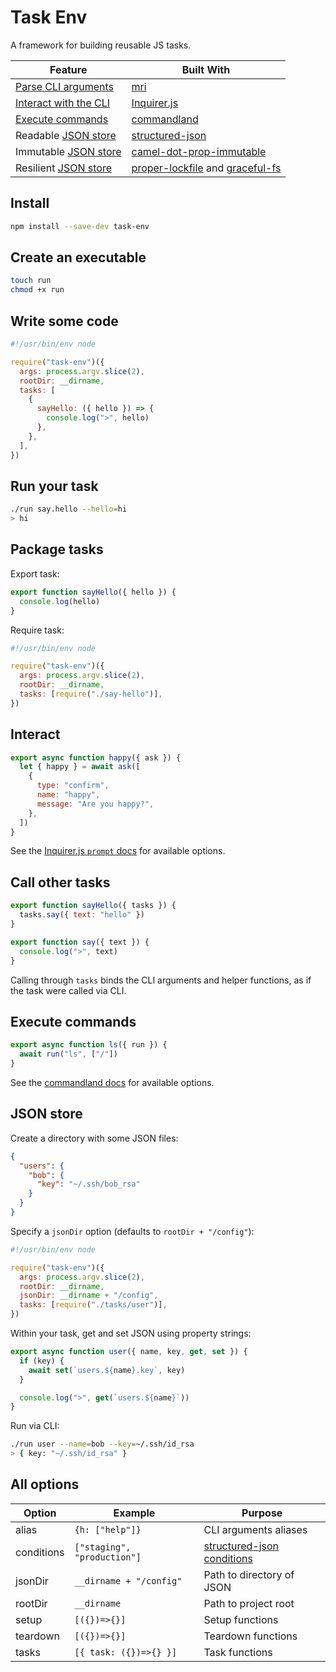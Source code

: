 # Task Env

A framework for building reusable JS tasks.

| Feature                                 | Built With                                                                                                                                        |
| --------------------------------------- | ------------------------------------------------------------------------------------------------------------------------------------------------- |
| [Parse CLI arguments](#write-some-code) | [mri](https://github.com/lukeed/mri#readme)                                                                                                       |
| [Interact with the CLI](#interact)      | [Inquirer.js](https://github.com/SBoudrias/Inquirer.js#readme)                                                                                    |
| [Execute commands](#execute-commands)   | [commandland](https://github.com/winton/commandland#readme)                                                                                       |
| Readable [JSON store](#json-store)      | [structured-json](https://github.com/invrs/structured-json#readme)                                                                                |
| Immutable [JSON store](#json-store)     | [camel-dot-prop-immutable](https://github.com/invrs/camel-dot-prop-immutable#readme)                                                              |
| Resilient [JSON store](#json-store)     | [proper-lockfile](https://github.com/moxystudio/node-proper-lockfile#readme) and [graceful-fs](https://github.com/isaacs/node-graceful-fs#readme) |

## Install

```bash
npm install --save-dev task-env
```

## Create an executable

```bash
touch run
chmod +x run
```

## Write some code

```js
#!/usr/bin/env node

require("task-env")({
  args: process.argv.slice(2),
  rootDir: __dirname,
  tasks: [
    {
      sayHello: ({ hello }) => {
        console.log(">", hello)
      },
    },
  ],
})
```

## Run your task

```bash
./run say.hello --hello=hi
> hi
```

## Package tasks

Export task:

```js
export function sayHello({ hello }) {
  console.log(hello)
}
```

Require task:

```js
#!/usr/bin/env node

require("task-env")({
  args: process.argv.slice(2),
  rootDir: __dirname,
  tasks: [require("./say-hello")],
})
```

## Interact

```js
export async function happy({ ask }) {
  let { happy } = await ask([
    {
      type: "confirm",
      name: "happy",
      message: "Are you happy?",
    },
  ])
}
```

See the [Inquirer.js `prompt` docs](https://github.com/SBoudrias/Inquirer.js#methods) for available options.

## Call other tasks

```js
export function sayHello({ tasks }) {
  tasks.say({ text: "hello" })
}

export function say({ text }) {
  console.log(">", text)
}
```

Calling through `tasks` binds the CLI arguments and helper functions, as if the task were called via CLI.

## Execute commands

```js
export async function ls({ run }) {
  await run("ls", ["/"])
}
```

See the [commandland docs](https://github.com/winton/commandland#execution-options) for available options.

## JSON store

Create a directory with some JSON files:

```json
{
  "users": {
    "bob": {
      "key": "~/.ssh/bob_rsa"
    }
  }
}
```

Specify a `jsonDir` option (defaults to `rootDir + "/config"`):

```js
#!/usr/bin/env node

require("task-env")({
  args: process.argv.slice(2),
  rootDir: __dirname,
  jsonDir: __dirname + "/config",
  tasks: [require("./tasks/user")],
})
```

Within your task, get and set JSON using property strings:

```js
export async function user({ name, key, get, set }) {
  if (key) {
    await set(`users.${name}.key`, key)
  }

  console.log(">", get(`users.${name}`))
}
```

Run via CLI:

```bash
./run user --name=bob --key=~/.ssh/id_rsa
> { key: "~/.ssh/id_rsa" }
```

## All options

| Option     | Example                     | Purpose                                                                             |
| ---------- | --------------------------- | ----------------------------------------------------------------------------------- |
| alias      | `{h: ["help"]}`             | CLI arguments aliases                                                               |
| conditions | `["staging", "production"]` | [structured-json conditions](https://github.com/invrs/structured-json#conditionals) |
| jsonDir    | `__dirname + "/config"`     | Path to directory of JSON                                                           |
| rootDir    | `__dirname`                 | Path to project root                                                                |
| setup      | `[({})=>{}]`                | Setup functions                                                                     |
| teardown   | `[({})=>{}]`                | Teardown functions                                                                  |
| tasks      | `[{ task: ({})=>{} }]`      | Task functions                                                                      |
